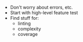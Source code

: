 * Don't worry about errors, etc.
* Start with high-level feature test
* Find stuff for:
  - linting
  - complexity
  - coverage
